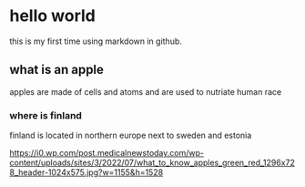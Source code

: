 # hello world

this is my first time using markdown in github.

## what is an apple

apples are made of cells and atoms and are used to nutriate human race

### where is finland

finland is located in northern europe next to sweden and estonia

https://i0.wp.com/post.medicalnewstoday.com/wp-content/uploads/sites/3/2022/07/what_to_know_apples_green_red_1296x728_header-1024x575.jpg?w=1155&h=1528
